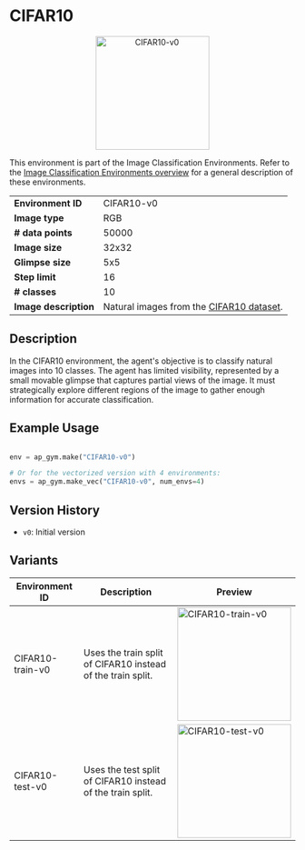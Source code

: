 # CIFAR10

<p align="center"><img src="img/CIFAR10-v0.gif" alt="CIFAR10-v0" width="200px"/></p>

 This environment is part of the Image Classification Environments. Refer to the [Image Classification Environments overview](ImageClassificationVectorEnv.md) for a general description of these environments.

|                       |                                                                                         |
|-----------------------|-----------------------------------------------------------------------------------------|
| **Environment ID**    | CIFAR10-v0                                                                              |
| **Image type**        | RGB                                                                                     |
| **# data points**     | 50000                                                                                   |
| **Image size**        | 32x32                                                                                   |
| **Glimpse size**      | 5x5                                                                                     |
| **Step limit**        | 16                                                                                      |
| **# classes**         | 10                                                                                      |
| **Image description** | Natural images from the [CIFAR10 dataset](https://www.cs.toronto.edu/~kriz/cifar.html). |

## Description

In the CIFAR10 environment, the agent's objective is to classify natural images into 10 classes. The agent has limited visibility, represented by a small movable glimpse that captures partial views of the image. It must strategically explore different regions of the image to gather enough information for accurate classification.

## Example Usage

```python

env = ap_gym.make("CIFAR10-v0")

# Or for the vectorized version with 4 environments:
envs = ap_gym.make_vec("CIFAR10-v0", num_envs=4)
```

## Version History

- `v0`: Initial version

## Variants

| Environment ID   | Description                                                 | Preview                                                                    |
|------------------|-------------------------------------------------------------|----------------------------------------------------------------------------|
| CIFAR10-train-v0 | Uses the train split of CIFAR10 instead of the train split. | <img src="img/CIFAR10-train-v0.gif" alt="CIFAR10-train-v0" width="200px"/> |
| CIFAR10-test-v0  | Uses the test split of CIFAR10 instead of the train split.  | <img src="img/CIFAR10-test-v0.gif" alt="CIFAR10-test-v0" width="200px"/>   |
